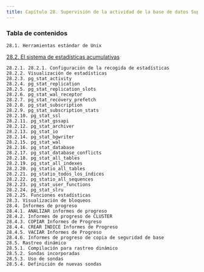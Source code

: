 ```yaml
---
title: Capítulo 28. Supervisión de la actividad de la base de datos Supervisión de la actividad de la base de datos
---
```


### Tabla de contenidos

    28.1. Herramientas estándar de Unix

[28.2. El sistema de estadísticas acumulativas](28.2.El_sistema_de_estadisticas_acumulativas.md)

    28.2.1. 28.2.1. Configuración de la recogida de estadísticas
    28.2.2. Visualización de estadísticas
    28.2.3. pg_stat_activity
    28.2.4. pg_stat_replication
    28.2.5. pg_stat_replication_slots
    28.2.6. pg_stat_wal_receptor
    28.2.7. pg_stat_recovery_prefetch
    28.2.8. pg_stat_subscription
    28.2.9. pg_stat_subscription_stats
    28.2.10. pg_stat_ssl
    28.2.11. pg_stat_gssapi
    28.2.12. pg_stat_archiver
    28.2.13. pg_stat_io
    28.2.14. pg_stat_bgwriter
    28.2.15. pg_stat_wal
    28.2.16. pg_stat_database
    28.2.17. pg_stat_database_conflicts
    28.2.18. pg_stat_all_tables
    28.2.19. pg_stat_all_indexes
    28.2.20. pg_statio_all_tables
    28.2.21. pg_statio_todos_los_índices
    28.2.22. pg_statio_all_sequences
    28.2.23. pg_stat_user_functions
    28.2.24. pg_stat_slru
    28.2.25. Funciones estadísticas
    28.3. Visualización de bloqueos
    28.4. Informes de progreso
    28.4.1. ANALIZAR informes de progreso
    28.4.2. Informes de progreso de CLUSTER
    28.4.3. COPIAR Informes de Progreso
    28.4.4. CREAR ÍNDICE Informes de Progreso
    28.4.5. VACIAR Informes de Progreso
    28.4.6. Informes de progreso de copia de seguridad de base
    28.5. Rastreo dinámico
    28.5.1. Compilación para rastreo dinámico
    28.5.2. Sondas incorporadas
    28.5.3. Uso de sondas
    28.5.4. Definición de nuevas sondas